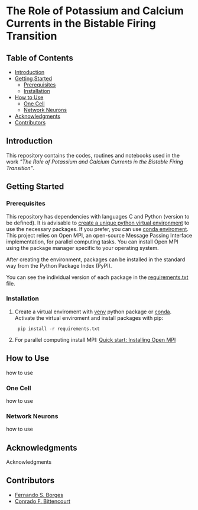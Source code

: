 
# The Role of Potassium and Calcium Currents in the Bistable Firing Transition

## Table of Contents
- [Introduction](#introduction)
- [Getting Started](#getting-started)
  - [Prerequisites](#prerequisites)
  - [Installation](#installation)
- [How to Use](#how-to-use)
  - [One Cell](#one-cell)
  - [Network Neurons](#network-neurons)
- [Acknowledgments](#acknowledgments)
- [Contributors](#contributors)
<!-- - [Contributing](#contributing) -->

## Introduction
This repository contains the codes, routines and notebooks used in the work *"The Role of Potassium and Calcium Currents in the Bistable Firing Transition"*. 

## Getting Started
### Prerequisites

This repository has dependencies with languages C and Python (version to be defined). It is advisable to [create a unique python virtual environment](https://docs.python.org/3.10/library/venv.html) to use the necessary packages. If you prefer, you can use [conda enviroment](https://conda.io/projects/conda/en/latest/user-guide/index.html). This project relies on Open MPI, an open-source Message Passing Interface implementation, for parallel computing tasks. You can install Open MPI using the package manager specific to your operating system.

After creating the environment, packages can be installed in the standard way from the Python Package Index (PyPI).

You can see the individual version of each package in the [requirements.txt](requirements.txt) file.


### Installation

1. Create a virtual enviroment with [venv](https://docs.python.org/3.10/library/venv.html) python package or [conda](https://conda.io/projects/conda/en/latest/user-guide/index.html). Activate the virtual enviroment and install packages with pip:

        pip install -r requirements.txt
        
2. For parallel computing install MPI: [Quick start: Installing Open MPI](https://docs.open-mpi.org/en/v5.0.x/installing-open-mpi/quickstart.html)


## How to Use
how to use

### One Cell 
how to use

### Network Neurons 
how to use

## Acknowledgments

Acknowledgments

## Contributors

* [Fernando S. Borges](https://github.com/FernandoSBorges/)
* [Conrado F. Bittencourt](https://github.com/ConradBitt/)
